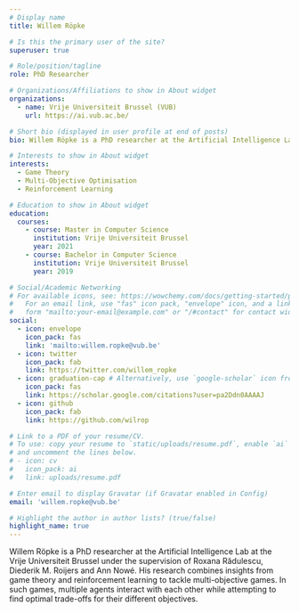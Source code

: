 ```yaml
---
# Display name
title: Willem Röpke

# Is this the primary user of the site?
superuser: true

# Role/position/tagline
role: PhD Researcher

# Organizations/Affiliations to show in About widget
organizations:
  - name: Vrije Universiteit Brussel (VUB)
    url: https://ai.vub.ac.be/

# Short bio (displayed in user profile at end of posts)
bio: Willem Röpke is a PhD researcher at the Artificial Intelligence Lab at the Vrije Universiteit Brussel under the supervision of Roxana Rădulescu, Diederik M. Roijers and Ann Nowé.

# Interests to show in About widget
interests:
  - Game Theory
  - Multi-Objective Optimisation
  - Reinforcement Learning

# Education to show in About widget
education:
  courses:
    - course: Master in Computer Science
      institution: Vrije Universiteit Brussel
      year: 2021
    - course: Bachelor in Computer Science
      institution: Vrije Universiteit Brussel 
      year: 2019

# Social/Academic Networking
# For available icons, see: https://wowchemy.com/docs/getting-started/page-builder/#icons
#   For an email link, use "fas" icon pack, "envelope" icon, and a link in the
#   form "mailto:your-email@example.com" or "/#contact" for contact widget.
social:
  - icon: envelope
    icon_pack: fas
    link: 'mailto:willem.ropke@vub.be'
  - icon: twitter
    icon_pack: fab
    link: https://twitter.com/willem_ropke
  - icon: graduation-cap # Alternatively, use `google-scholar` icon from `ai` icon pack
    icon_pack: fas
    link: https://scholar.google.com/citations?user=pa2Ddn0AAAAJ
  - icon: github
    icon_pack: fab
    link: https://github.com/wilrop

# Link to a PDF of your resume/CV.
# To use: copy your resume to `static/uploads/resume.pdf`, enable `ai` icons in `params.toml`,
# and uncomment the lines below.
# - icon: cv
#   icon_pack: ai
#   link: uploads/resume.pdf

# Enter email to display Gravatar (if Gravatar enabled in Config)
email: 'willem.ropke@vub.be'

# Highlight the author in author lists? (true/false)
highlight_name: true
---
```


Willem Röpke is a PhD researcher at the Artificial Intelligence Lab at the Vrije Universiteit Brussel under the supervision of Roxana Rădulescu, Diederik M. Roijers and Ann Nowé. His research combines insights from game theory and reinforcement learning to tackle multi-objective games. In such games, multiple agents interact with each other while attempting to find optimal trade-offs for their different objectives.
